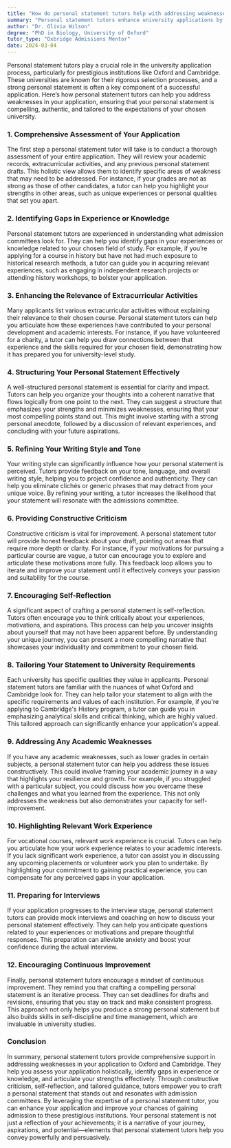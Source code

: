 ```yaml
---
title: "How do personal statement tutors help with addressing weaknesses in my application?"
summary: "Personal statement tutors enhance university applications by addressing weaknesses, refining writing, and tailoring statements for Oxford and Cambridge admissions."
author: "Dr. Olivia Wilson"
degree: "PhD in Biology, University of Oxford"
tutor_type: "Oxbridge Admissions Mentor"
date: 2024-03-04
---
```


Personal statement tutors play a crucial role in the university application process, particularly for prestigious institutions like Oxford and Cambridge. These universities are known for their rigorous selection processes, and a strong personal statement is often a key component of a successful application. Here’s how personal statement tutors can help you address weaknesses in your application, ensuring that your personal statement is compelling, authentic, and tailored to the expectations of your chosen university.

### 1. **Comprehensive Assessment of Your Application**

The first step a personal statement tutor will take is to conduct a thorough assessment of your entire application. They will review your academic records, extracurricular activities, and any previous personal statement drafts. This holistic view allows them to identify specific areas of weakness that may need to be addressed. For instance, if your grades are not as strong as those of other candidates, a tutor can help you highlight your strengths in other areas, such as unique experiences or personal qualities that set you apart.

### 2. **Identifying Gaps in Experience or Knowledge**

Personal statement tutors are experienced in understanding what admission committees look for. They can help you identify gaps in your experiences or knowledge related to your chosen field of study. For example, if you’re applying for a course in history but have not had much exposure to historical research methods, a tutor can guide you in acquiring relevant experiences, such as engaging in independent research projects or attending history workshops, to bolster your application.

### 3. **Enhancing the Relevance of Extracurricular Activities**

Many applicants list various extracurricular activities without explaining their relevance to their chosen course. Personal statement tutors can help you articulate how these experiences have contributed to your personal development and academic interests. For instance, if you have volunteered for a charity, a tutor can help you draw connections between that experience and the skills required for your chosen field, demonstrating how it has prepared you for university-level study.

### 4. **Structuring Your Personal Statement Effectively**

A well-structured personal statement is essential for clarity and impact. Tutors can help you organize your thoughts into a coherent narrative that flows logically from one point to the next. They can suggest a structure that emphasizes your strengths and minimizes weaknesses, ensuring that your most compelling points stand out. This might involve starting with a strong personal anecdote, followed by a discussion of relevant experiences, and concluding with your future aspirations.

### 5. **Refining Your Writing Style and Tone**

Your writing style can significantly influence how your personal statement is perceived. Tutors provide feedback on your tone, language, and overall writing style, helping you to project confidence and authenticity. They can help you eliminate clichés or generic phrases that may detract from your unique voice. By refining your writing, a tutor increases the likelihood that your statement will resonate with the admissions committee.

### 6. **Providing Constructive Criticism**

Constructive criticism is vital for improvement. A personal statement tutor will provide honest feedback about your draft, pointing out areas that require more depth or clarity. For instance, if your motivations for pursuing a particular course are vague, a tutor can encourage you to explore and articulate these motivations more fully. This feedback loop allows you to iterate and improve your statement until it effectively conveys your passion and suitability for the course.

### 7. **Encouraging Self-Reflection**

A significant aspect of crafting a personal statement is self-reflection. Tutors often encourage you to think critically about your experiences, motivations, and aspirations. This process can help you uncover insights about yourself that may not have been apparent before. By understanding your unique journey, you can present a more compelling narrative that showcases your individuality and commitment to your chosen field.

### 8. **Tailoring Your Statement to University Requirements**

Each university has specific qualities they value in applicants. Personal statement tutors are familiar with the nuances of what Oxford and Cambridge look for. They can help tailor your statement to align with the specific requirements and values of each institution. For example, if you're applying to Cambridge's History program, a tutor can guide you in emphasizing analytical skills and critical thinking, which are highly valued. This tailored approach can significantly enhance your application's appeal.

### 9. **Addressing Any Academic Weaknesses**

If you have any academic weaknesses, such as lower grades in certain subjects, a personal statement tutor can help you address these issues constructively. This could involve framing your academic journey in a way that highlights your resilience and growth. For example, if you struggled with a particular subject, you could discuss how you overcame these challenges and what you learned from the experience. This not only addresses the weakness but also demonstrates your capacity for self-improvement.

### 10. **Highlighting Relevant Work Experience**

For vocational courses, relevant work experience is crucial. Tutors can help you articulate how your work experience relates to your academic interests. If you lack significant work experience, a tutor can assist you in discussing any upcoming placements or volunteer work you plan to undertake. By highlighting your commitment to gaining practical experience, you can compensate for any perceived gaps in your application.

### 11. **Preparing for Interviews**

If your application progresses to the interview stage, personal statement tutors can provide mock interviews and coaching on how to discuss your personal statement effectively. They can help you anticipate questions related to your experiences or motivations and prepare thoughtful responses. This preparation can alleviate anxiety and boost your confidence during the actual interview.

### 12. **Encouraging Continuous Improvement**

Finally, personal statement tutors encourage a mindset of continuous improvement. They remind you that crafting a compelling personal statement is an iterative process. They can set deadlines for drafts and revisions, ensuring that you stay on track and make consistent progress. This approach not only helps you produce a strong personal statement but also builds skills in self-discipline and time management, which are invaluable in university studies.

### Conclusion

In summary, personal statement tutors provide comprehensive support in addressing weaknesses in your application to Oxford and Cambridge. They help you assess your application holistically, identify gaps in experience or knowledge, and articulate your strengths effectively. Through constructive criticism, self-reflection, and tailored guidance, tutors empower you to craft a personal statement that stands out and resonates with admission committees. By leveraging the expertise of a personal statement tutor, you can enhance your application and improve your chances of gaining admission to these prestigious institutions. Your personal statement is not just a reflection of your achievements; it is a narrative of your journey, aspirations, and potential—elements that personal statement tutors help you convey powerfully and persuasively.
    